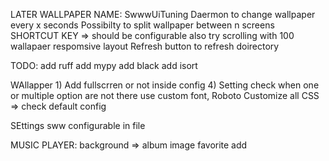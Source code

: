 LATER
  WALLPAPER
    NAME: SwwwUiTuning
    Daermon to change wallpaper every x seconds
    Possibilty to split wallpaper between n screens
    SHORTCUT KEY => should be configurable also
    try scrolling with 100 wallapaer
    respomsive layout
     Refresh button to refresh doirectory


TODO:
  add ruff
  add mypy
  add black
  add isort

WAllapper
    1) Add fullscrren or not inside config
    4)     Setting check when one or multiple option are not there
    use custom font, Roboto
    Customize all CSS => check default config

SEttings sww configurable in file

MUSIC PLAYER:
  background => album image
  favorite add
